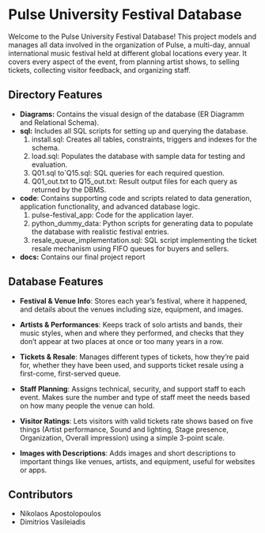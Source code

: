 # Pulse University Festival Database

Welcome to the Pulse University Festival Database! This project models and manages all data involved in the organization of Pulse, a multi-day, annual international music festival held at different global locations every year. It covers every aspect of the event, from planning artist shows, to selling tickets, collecting visitor feedback, and organizing staff.

## Directory Features

-  **Diagrams:** Contains the visual design of the database (ER Diagramm and Relational Schema).
- **sql:** Includes all SQL scripts for setting up and querying the database.  
  1. install.sql: Creates all tables, constraints, triggers and indexes for the schema.  
  2. load.sql: Populates the database with sample data for testing and evaluation.  
  3. Q01.sql to`Q15.sql: SQL queries for each required question.  
  4. Q01_out.txt to Q15_out.txt: Result output files for each query as returned by the DBMS.
- **code**: Contains supporting code and scripts related to data generation, application functionality, and advanced database logic.
  1. pulse-festival_app: Code for the application layer.  
  2. python_dummy_data: Python scripts for generating data to populate the database with realistic festival entries.  
  3. resale_queue_implementation.sql: SQL script implementing the ticket resale mechanism using FIFO queues for buyers and sellers.
 - **docs:** Contains our final project report

## Database Features

- **Festival & Venue Info**: Stores each year’s festival, where it happened, and details about the venues including size, equipment, and images.

- **Artists & Performances**: Keeps track of solo artists and bands, their music styles, when and where they performed, and checks that they don’t appear at two places at once or too many years in a row.

- **Tickets & Resale**: Manages different types of tickets, how they’re paid for, whether they have been used, and supports ticket resale using a first-come, first-served queue.

- **Staff Planning**: Assigns technical, security, and support staff to each event. Makes sure the number and type of staff meet the needs based on how many people the venue can hold.

- **Visitor Ratings**: Lets visitors with valid tickets rate shows based on five things (Artist performance, Sound and lighting, Stage presence, Organization, Overall impression) using a simple 3-point scale.

- **Images with Descriptions**: Adds images and short descriptions to important things like venues, artists, and equipment, useful for websites or apps.

## Contributors

- Nikolaos Apostolopoulos
- Dimitrios Vasileiadis




